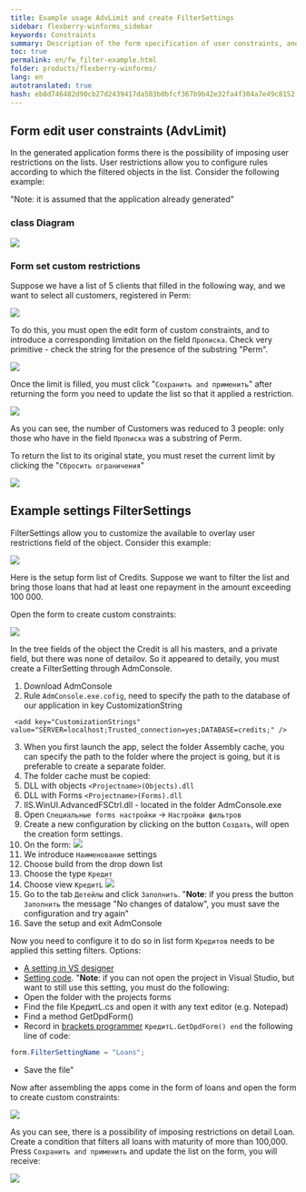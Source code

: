 ```yaml
--- 
title: Example usage AdvLimit and create FilterSettings 
sidebar: flexberry-winforms_sidebar 
keywords: Constraints 
summary: Description of the form specification of user constraints, and an indication of how to configure it to allow you to impose restrictions on detalam 
toc: true 
permalink: en/fw_filter-example.html 
folder: products/flexberry-winforms/ 
lang: en 
autotranslated: true 
hash: eb8d746482d90cb27d2439417da503b0bfcf367b9b42e32fa4f304a7e49c8152 
--- 
```


## Form edit user constraints (AdvLimit) 

In the generated application forms there is the possibility of imposing user restrictions on the lists. User restrictions allow you to configure rules according to which the filtered objects in the list. Consider the following example: 

"Note: it is assumed that the application already generated" 

### class Diagram 

![](/images/pages/products/flexberry-winforms/subsystems/limits/filter-ex-diagram.png) 

### Form set custom restrictions 

Suppose we have a list of 5 clients that filled in the following way, and we want to select all customers, registered in Perm: 

![](/images/pages/products/flexberry-winforms/subsystems/limits/filter-ex-list1.png) 

To do this, you must open the edit form of custom constraints, and to introduce a corresponding limitation on the field `Прописка`. Check very primitive - check the string for the presence of the substring "Perm". 

![](/images/pages/products/flexberry-winforms/subsystems/limits/filter-ex-list2.png) 

Once the limit is filled, you must click "`Сохранить and применить`" after returning the form you need to update the list so that it applied a restriction. 

![](/images/pages/products/flexberry-winforms/subsystems/limits/filter-ex-list3.png) 

As you can see, the number of Customers was reduced to 3 people: only those who have in the field `Прописка` was a substring of Perm. 

To return the list to its original state, you must reset the current limit by clicking the "`Сбросить ограничения`" 

![](/images/pages/products/flexberry-winforms/subsystems/limits/filter-ex-list4.png) 


## Example settings FilterSettings 

FilterSettings allow you to customize the available to overlay user restrictions field of the object. Consider this example: 

![](/images/pages/products/flexberry-winforms/subsystems/limits/filtersettings-ex0.png) 

Here is the setup form list of Credits. Suppose we want to filter the list and bring those loans that had at least one repayment in the amount exceeding 100 000. 

Open the form to create custom constraints: 

![](/images/pages/products/flexberry-winforms/subsystems/limits/filtersettings-ex1.png) 

In the tree fields of the object the Credit is all his masters, and a private field, but there was none of detailov. So it appeared to detaily, you must create a FilterSetting through AdmConsole. 

1. Download AdmConsole 
2. Rule `AdmConsole.exe.cofig`, need to specify the path to the database of our application in key CustomizationString 

```
 <add key="CustomizationStrings" value="SERVER=localhost;Trusted_connection=yes;DATABASE=credits;" /> 
``` 

3. When you first launch the app, select the folder Assembly cache, you can specify the path to the folder where the project is going, but it is preferable to create a separate folder. 
4. The folder cache must be copied: 
1. DLL with objects `<Projectname>(Objects).dll` 
2. DLL with Forms `<Projectname>(Forms).dll` 
3. IIS.WinUI.AdvancedFSCtrl.dll - located in the folder AdmConsole.exe 
5. Open `Специальные forms настройки` -> `Настройки фильтров` 
6. Create a new configuration by clicking on the button `Создать`, will open the creation form settings. 
7. On the form: ![](/images/pages/products/flexberry-winforms/subsystems/limits/filtersettings-ex2.png) 
1. We introduce `Наименование` settings 
2. Choose build from the drop down list 
3. Choose the type `Кредит` 
4. Choose view `КредитL` 
![](/images/pages/products/flexberry-winforms/subsystems/limits/filtersettings-ex3.png) 
6. Go to the tab `Детейлы` and click `Заполнить`. 
"__Note__: if you press the button `Заполнить` the message "No changes of datalow", you must save the configuration and try again" 
8. Save the setup and exit AdmConsole 

Now you need to configure it to do so in list form `Кредитов` needs to be applied this setting filters. Options: 
* [A setting in VS designer](fw_filter-settings.html) 
* [Setting code](fw_filter-settings.html). "__Note__: if you can not open the project in Visual Studio, but want to still use this setting, you must do the following: 
* Open the folder with the projects forms 
* Find the file КредитL.cs and open it with any text editor (e.g. Notepad) 
* Find a method GetDpdForm() 
* Record in [brackets programmer](fd_change-model.html) `КредитL.GetDpdForm() end` the following line of code: 

```csharp 
form.FilterSettingName = "Loans"; 
``` 

* Save the file" 

Now after assembling the apps come in the form of loans and open the form to create custom constraints: 

![](/images/pages/products/flexberry-winforms/subsystems/limits/filtersettings-ex4.png) 

As you can see, there is a possibility of imposing restrictions on detail Loan. Create a condition that filters all loans with maturity of more than 100,000. Press `Сохранить and применить` and update the list on the form, you will receive: 

![](/images/pages/products/flexberry-winforms/subsystems/limits/filtersettings-ex5.png) 







